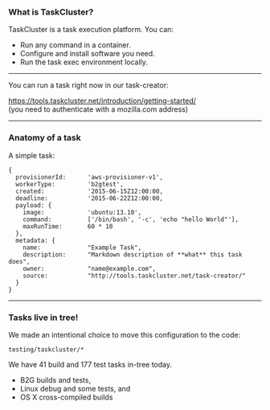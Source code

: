 ### What is TaskCluster?

 TaskCluster is a task execution platform.
 You can:

 * Run any command in a container.
 * Configure and install software you need.
 * Run the task exec environment locally.





---


You can run a task right now in our task-creator:

https://tools.taskcluster.net/introduction/getting-started/ 
<br/>(you need to authenticate with a mozilla.com address)







---






### Anatomy of a task

A simple task: 

```
{ 
  provisionerId:      'aws-provisioner-v1',
  workerType:         'b2gtest',
  created:            '2015-06-15Z12:00:00,
  deadline:           '2015-06-22Z12:00:00,
  payload: {
    image:            'ubuntu:13.10',
    command:          ['/bin/bash', '-c', 'echo "hello World"'],
    maxRunTime:       60 * 10
  },  
  metadata: {
    name:             "Example Task",
    description:      "Markdown description of **what** this task does",
    owner:            "name@example.com",
    source:           "http://tools.taskcluster.net/task-creator/"
  }
}
```






---


### Tasks live in tree!




We made an intentional choice to move this configuration to the code:

```
testing/taskcluster/*

```

We have 41 build and 177 test tasks in-tree today.

 * B2G builds and tests, 
 * Linux debug and some tests, and 
 * OS X cross-compiled builds







